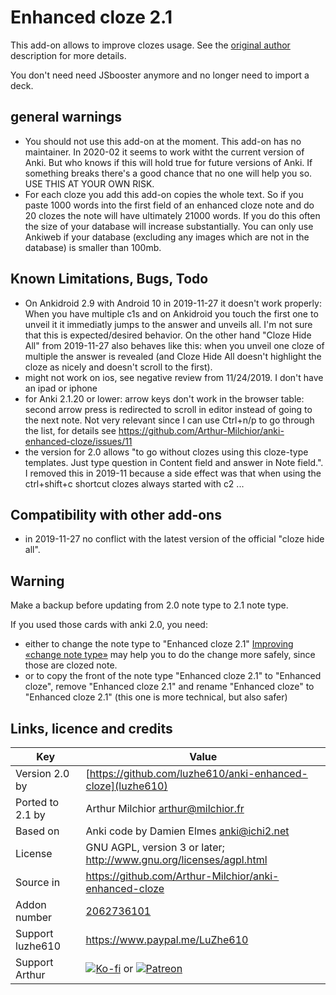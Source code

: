 # Enhanced cloze 2.1
This add-on allows to improve clozes usage. See the [original
author](https://ankiweb.net/shared/info/873439973) description for more details. 

You don't need need JSbooster anymore and no longer need to import a deck.

## general warnings
- You should not use this add-on at the moment. This add-on has no maintainer. In 2020-02 
  it seems to work witht the current version of Anki. But who knows if this will hold true for future 
  versions of Anki. If something breaks there's a good chance that no one will help you so.
  USE THIS AT YOUR OWN RISK.
- For each cloze you add this add-on copies the whole text. So if you paste 1000 words into the 
  first field of an enhanced cloze note and do 20 clozes the note will have ultimately 21000 words.
  If you do this often the size of your database will increase substantially. You can only use 
  Ankiweb if your database (excluding any images which are not in the database) is smaller than 100mb.

## Known Limitations, Bugs, Todo
- On Ankidroid 2.9 with Android 10 in 2019-11-27 it doesn't work properly: When you have multiple
  c1s and on Ankidroid you touch the first one to unveil it it immediatly jumps to the answer and
  unveils all. I'm not sure that this is expected/desired behavior. On the other hand "Cloze Hide
  All" from 2019-11-27 also behaves like this: when you unveil one cloze of multiple the answer is
  revealed (and Cloze Hide All doesn't highlight the cloze as nicely and doesn't scroll to the
  first).
- might not work on ios, see negative review from 11/24/2019. I don't have an ipad or iphone
- for Anki 2.1.20 or lower: arrow keys don't work in the browser table: second arrow press is redirected 
  to scroll in editor instead of going to the next note. Not very relevant since I can use Ctrl+n/p to go 
  through the list, for details see https://github.com/Arthur-Milchior/anki-enhanced-cloze/issues/11
- the version for 2.0 allows "to go without clozes using this cloze-type templates. Just type
  question in Content field and answer in Note field.". I removed this in 2019-11 because a side
  effect was that when using the ctrl+shift+c shortcut clozes always started with c2 ...

## Compatibility with other add-ons
- in 2019-11-27 no conflict with the latest version of the official "cloze hide all".

## Warning
Make a backup before updating from 2.0 note type to 2.1 note type.

If you used those cards with anki 2.0, you need:
* either to change the note type to "Enhanced cloze 2.1" [Improving «change note
  type»](https://ankiweb.net/shared/info/513858554) may help you to do the change more safely, since
  those are clozed note.
* or to copy the front of the note type "Enhanced cloze 2.1" to "Enhanced cloze", remove "Enhanced
  cloze 2.1" and rename "Enhanced cloze" to "Enhanced cloze 2.1" (this one is more technical, but
  also safer)


## Links, licence and credits

Key              |Value
-----------------|-------------------------------------------------------------------
Version 2.0 by   | [https://github.com/luzhe610/anki-enhanced-cloze](luzhe610)
Ported to 2.1 by | Arthur Milchior <arthur@milchior.fr>
Based on         | Anki code by Damien Elmes <anki@ichi2.net>
License          | GNU AGPL, version 3 or later; http://www.gnu.org/licenses/agpl.html
Source in        | https://github.com/Arthur-Milchior/anki-enhanced-cloze
Addon number     | [2062736101](https://ankiweb.net/shared/info/2062736101)
Support luzhe610 | https://www.paypal.me/LuZhe610
Support Arthur   | [![Ko-fi](https://ko-fi.com/img/Kofi_Logo_Blue.svg)](Ko-fi.com/arthurmilchior) or [![Patreon](http://www.milchior.fr/patreon.png)](https://www.patreon.com/bePatron?u=146206)
